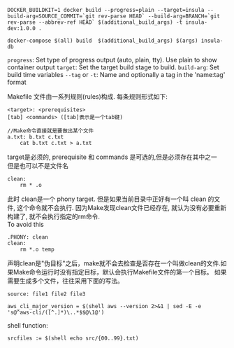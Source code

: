 ```docker
DOCKER_BUILDKIT=1 docker build --progress=plain --target=insula --build-arg=SOURCE_COMMIT=`git rev-parse HEAD` --build-arg=BRANCH=`git rev-parse --abbrev-ref HEAD` $(additional_build_args) -t insula-dev:1.0.0 .

docker-compose $(all) build  $(additional_build_args) $(args) insula-db
```

`progress`: Set type of progress output (auto, plain, tty). Use plain to show container output
`target`: Set the target build stage to build.
`build-arg`: Set build time variables
`--tag` or `-t`: Name and optionally a tag in the 'name:tag' format



Makefile 文件由一系列规则(rules)构成. 每条规则形式如下:
```
<target>: <prerequisites>
[tab] <commands> ([tab]表示是一个tab键)

//Make命令直接就是要做出某个文件
a.txt: b.txt c.txt
    cat b.txt c.txt > a.txt
```
target是必须的, prerequisite 和 commands 是可选的,但是必须存在其中之一<br>
但是也可以不是文件名 
```docker
clean:
    rm * .o
```
此时 clean是一个 phony target. 但是如果当前目录中正好有一个叫 clean 的文件, 这个命令就不会执行. 因为Make发现clean文件已经存在, 就认为没有必要重新构建了, 就不会执行指定的rm命令.<br>
To avoid this
```docker
.PHONY: clean
clean:
    rm *.o temp
```
声明clean是"伪目标"之后，make就不会去检查是否存在一个叫做clean的文件.如果Make命令运行时没有指定目标，默认会执行Makefile文件的第一个目标。
如果需要生成多个文件，往往采用下面的写法。
```docker
source: file1 file2 file3
```


```make
aws_cli_major_version = $(shell aws --version 2>&1 | sed -E -e 's@^aws-cli/([^.]*)\..*$$@\1@')
```
shell function: 
```make
srcfiles := $(shell echo src/{00..99}.txt)
```